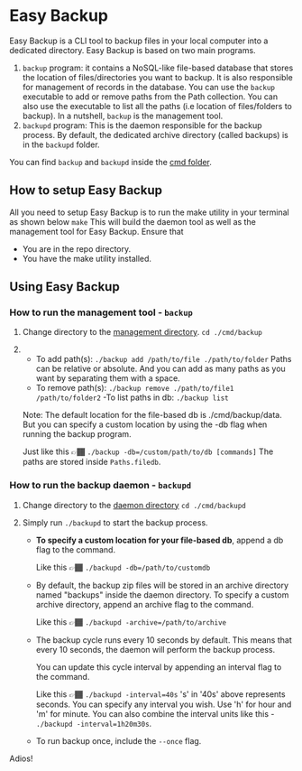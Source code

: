 # Easy Backup
Easy Backup is a CLI tool to backup files in your local computer into a dedicated directory.
Easy Backup is based on two main programs.

 1. `backup` program: it contains a NoSQL-like file-based database that stores the location of files/directories you want to backup. It is also responsible for management of records in the database. You can use the `backup` executable to add or remove paths from the Path collection. You can also use the executable to list all the paths (i.e location of files/folders to backup). In a nutshell, `backup` is the management tool.
 2. `backupd` program: This is the daemon responsible for the backup process. By default, the dedicated archive directory (called backups) is in the `backupd` folder.

You can find `backup` and `backupd` inside the [cmd folder](https://github.com/tolopsy/easy-backup/tree/main/cmd).
 
 ## How to setup Easy Backup
 All you need to setup Easy Backup is to run the make utility in your terminal as shown below
 ``` make ```
 This will build the daemon tool as well as the management tool for Easy Backup.
 Ensure that 
 - You are in the repo directory.
 - You have the make utility installed.


## Using Easy Backup
 
 ### How to run the management tool - `backup`
 

 1. Change directory to the [management directory](https://github.com/tolopsy/easy-backup/tree/main/cmd/backup).
	 `cd ./cmd/backup`
2. - To add path(s): 
`./backup add /path/to/file ./path/to/folder`
Paths can be relative or absolute. And you can add as many paths as you want by separating them with a space.
	- To remove path(s):
	`./backup remove ./path/to/file1 /path/to/folder2`
	-To list paths in db:
	`./backup list`

	Note: The default location for the file-based db is ./cmd/backup/data. But you can specify a custom location by using the -db flag when running the backup program.

	Just like this 👉🏾
	`./backup -db=/custom/path/to/db [commands]`
	The paths are stored inside `Paths.filedb`.


### How to run the backup daemon - `backupd`
1. Change directory to the [daemon directory](https://github.com/tolopsy/easy-backup/tree/main/cmd/backupd)
`cd ./cmd/backupd`
2. Simply run `./backupd` to start the backup process.
	
	- **To specify a custom location for your file-based db**, append a db flag to the command.
	
		Like this 👉🏾
	`./backupd -db=/path/to/customdb`
	
	- By default, the backup zip files will be stored in an archive directory named "backups" inside the daemon directory. To specify a custom archive directory, append an archive flag to the command.
	
		Like this 👉🏾
	`./backupd -archive=/path/to/archive`
	
	- The backup cycle runs every 10 seconds by default. This means that every 10 seconds, the daemon will perform the backup process. 

		You can update this cycle interval by appending an interval flag to the command.
		
		Like this 👉🏾
		`./backupd -interval=40s`
	's' in '40s' above represents seconds. You can specify any interval you wish. 
	Use 'h' for hour and 'm' for minute. You can also combine the interval units like this - `./backupd -interval=1h20m30s`.

    - To run backup once, include the `--once` flag.

Adios!
